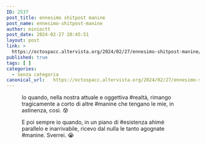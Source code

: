 ```yaml
---
ID: 2537
post_title: ennesimo shitpost manine
post_name: ennesimo-shitpost-manine
author: minioctt
post_date: 2024-02-27 20:45:51
layout: post
link: >
  https://octospacc.altervista.org/2024/02/27/ennesimo-shitpost-manine/
published: true
tags: [ ]
categories:
  - Senza categoria
canonical_url:   https://octospacc.altervista.org/2024/02/27/ennesimo-shitpost-manine/
---
```

<!-- wp:image {"id":2545,"sizeSlug":"large"} -->
<figure class="wp-block-image size-large"><img src="{{site.cdnurl}}/assets/uploads/2024/02/img_2024-02-27-19-05-15-078-02_17946960810713100324-953x1440.jpeg" alt="" class="wp-image-2545"/><figcaption class="wp-element-caption">Io quando, nella nostra attuale e oggettiva #realtà, rimango tragicamente a corto di altre #manine che tengano le mie, in astinenza, così. 😰</figcaption></figure>
<!-- /wp:image -->

<!-- wp:image {"id":2546,"sizeSlug":"large"} -->
<figure class="wp-block-image size-large"><img src="{{site.cdnurl}}/assets/uploads/2024/02/img_2024-02-27-19-04-02-821-016470781550599839170-880x1440.jpeg" alt="" class="wp-image-2546"/><figcaption class="wp-element-caption">E poi sempre io quando, in un piano di #esistenza ahimé parallelo e inarrivabile, ricevo dal nulla le tanto agognate #manine. Sverrei. 😭</figcaption></figure>
<!-- /wp:image -->